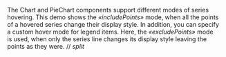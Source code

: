 The Chart and PieChart components support different modes of&nbsp;series hovering. This demo shows the _&laquo;includePoints&raquo;_ mode, when all the points of&nbsp;a&nbsp;hovered series change their display style. In&nbsp;addition, you can specify a&nbsp;custom hover mode for legend items. Here, the _&laquo;excludePoints&raquo;_ mode is&nbsp;used, when only the series line changes its display style leaving the points as&nbsp;they were.
// _split_
